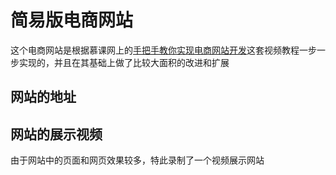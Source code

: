 # 简易版电商网站
这个电商网站是根据慕课网上的[手把手教你实现电商网站开发](http://www.imooc.com/learn/100)这套视频教程一步一步实现的，并且在其基础上做了比较大面积的改进和扩展

## 网站的地址


## 网站的展示视频
由于网站中的页面和网页效果较多，特此录制了一个视频展示网站


